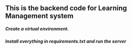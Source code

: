 <h2>This is the backend code for Learning Management system</h2>

<h5>
  Create a virtual environment.
</h5>
<h5>
  Install everything in requirements.txt and run the server
</h5>
